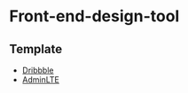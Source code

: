 # Front-end-design-tool

## Template
* [Dribbble](https://dribbble.com/)
* [AdminLTE](https://almsaeedstudio.com/)

